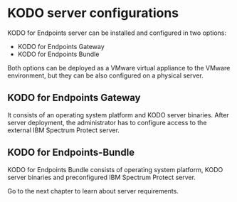 # KODO server configurations

KODO for Endpoints server can be installed and configured in two options:

* KODO for Endpoints Gateway
* KODO for Endpoints Bundle

Both options can be deployed as a VMware virtual appliance to the VMware environment, but they can be also configured on a physical server.

## KODO for Endpoints Gateway 

 It consists of an operating system platform and KODO server binaries. After server deployment, the administrator has to configure access to the external IBM Spectrum Protect server.

## KODO for Endpoints-Bundle

KODO for Endpoints Bundle consists of operating system platform, KODO server binaries and preconfigured IBM Spectrum Protect server. 



Go to the next chapter to learn about server requirements.



  

